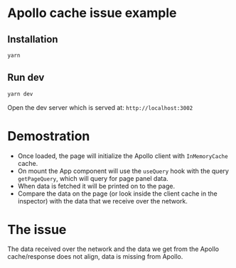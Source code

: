 # Apollo cache issue example

## Installation

```bash
yarn
```

## Run dev

```bash
yarn dev
```

Open the dev server which is served at: `http://localhost:3002`

# Demostration

- Once loaded, the page will initialize the Apollo client with `InMemoryCache` cache.
- On mount the App component will use the `useQuery` hook with the query `getPageQuery`, which will query for page panel data.
- When data is fetched it will be printed on to the page.
- Compare the data on the page (or look inside the client cache in the inspector) with the data that we receive over the network.

# The issue

The data received over the network and the data we get from the Apollo cache/response does not align, data is missing from Apollo.
